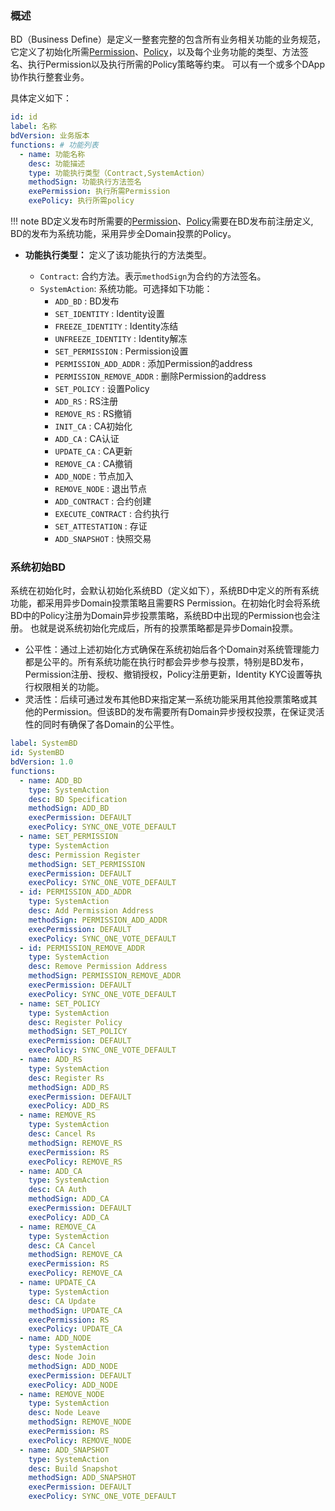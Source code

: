 ### **概述**

BD（Business Define）是定义一整套完整的包含所有业务相关功能的业务规范，它定义了初始化所需[Permission][1]、[Policy][2]，以及每个业务功能的类型、方法签名、执行Permission以及执行所需的Policy策略等约束。
可以有一个或多个DApp协作执行整套业务。

具体定义如下：

```yaml
id: id
label: 名称
bdVersion: 业务版本
functions: # 功能列表
  - name: 功能名称
    desc: 功能描述
    type: 功能执行类型（Contract,SystemAction） 
    methodSign: 功能执行方法签名
    exePermission: 执行所需Permission
    exePolicy: 执行所需policy 
```
!!! note
    BD定义发布时所需要的[Permission][1]、[Policy][2]需要在BD发布前注册定义, BD的发布为系统功能，采用异步全Domain投票的Policy。
  
- **功能执行类型：** 定义了该功能执行的方法类型。

    * `Contract`: 合约方法。表示<code>methodSign</code>为合约的方法签名。
    * `SystemAction`: 系统功能。可选择如下功能：
        - `ADD_BD` : BD发布
        - `SET_IDENTITY` : Identity设置
        - `FREEZE_IDENTITY` : Identity冻结
        - `UNFREEZE_IDENTITY` : Identity解冻
        - `SET_PERMISSION` : Permission设置
        - `PERMISSION_ADD_ADDR` : 添加Permission的address
        - `PERMISSION_REMOVE_ADDR` : 删除Permission的address
        - `SET_POLICY` : 设置Policy
        - `ADD_RS` : RS注册
        - `REMOVE_RS` : RS撤销
        - `INIT_CA` : CA初始化
        - `ADD_CA` : CA认证
        - `UPDATE_CA` : CA更新
        - `REMOVE_CA` : CA撤销
        - `ADD_NODE` : 节点加入
        - `REMOVE_NODE` : 退出节点
        - `ADD_CONTRACT` : 合约创建
        - `EXECUTE_CONTRACT` : 合约执行
        - `SET_ATTESTATION` : 存证
        - `ADD_SNAPSHOT` : 快照交易
        
### **系统初始BD**

系统在初始化时，会默认初始化系统BD（定义如下），系统BD中定义的所有系统功能，都采用异步Domain投票策略且需要RS Permission。在初始化时会将系统BD中的Policy注册为Domain异步投票策略，系统BD中出现的Permission也会注册。
也就是说系统初始化完成后，所有的投票策略都是异步Domain投票。

- 公平性：通过上述初始化方式确保在系统初始后各个Domain对系统管理能力都是公平的。所有系统功能在执行时都会异步参与投票，特别是BD发布，Permission注册、授权、撤销授权，Policy注册更新，Identity KYC设置等执行权限相关的功能。
- 灵活性：后续可通过发布其他BD来指定某一系统功能采用其他投票策略或其他的Permission。但该BD的发布需要所有Domain异步授权投票，在保证灵活性的同时有确保了各Domain的公平性。

```yaml
label: SystemBD
id: SystemBD
bdVersion: 1.0
functions:
  - name: ADD_BD
    type: SystemAction
    desc: BD Specification
    methodSign: ADD_BD
    execPermission: DEFAULT
    execPolicy: SYNC_ONE_VOTE_DEFAULT
  - name: SET_PERMISSION
    type: SystemAction
    desc: Permission Register
    methodSign: SET_PERMISSION
    execPermission: DEFAULT
    execPolicy: SYNC_ONE_VOTE_DEFAULT
  - id: PERMISSION_ADD_ADDR
    type: SystemAction
    desc: Add Permission Address
    methodSign: PERMISSION_ADD_ADDR
    execPermission: DEFAULT
    execPolicy: SYNC_ONE_VOTE_DEFAULT
  - id: PERMISSION_REMOVE_ADDR
    type: SystemAction
    desc: Remove Permission Address
    methodSign: PERMISSION_REMOVE_ADDR
    execPermission: DEFAULT
    execPolicy: SYNC_ONE_VOTE_DEFAULT
  - name: SET_POLICY
    type: SystemAction
    desc: Register Policy
    methodSign: SET_POLICY
    execPermission: DEFAULT
    execPolicy: SYNC_ONE_VOTE_DEFAULT
  - name: ADD_RS
    type: SystemAction
    desc: Register Rs
    methodSign: ADD_RS
    execPermission: DEFAULT
    execPolicy: ADD_RS
  - name: REMOVE_RS
    type: SystemAction
    desc: Cancel Rs
    methodSign: REMOVE_RS
    execPermission: RS
    execPolicy: REMOVE_RS
  - name: ADD_CA
    type: SystemAction
    desc: CA Auth
    methodSign: ADD_CA
    execPermission: DEFAULT
    execPolicy: ADD_CA
  - name: REMOVE_CA
    type: SystemAction
    desc: CA Cancel
    methodSign: REMOVE_CA
    execPermission: RS
    execPolicy: REMOVE_CA
  - name: UPDATE_CA
    type: SystemAction
    desc: CA Update
    methodSign: UPDATE_CA
    execPermission: RS
    execPolicy: UPDATE_CA
  - name: ADD_NODE
    type: SystemAction
    desc: Node Join
    methodSign: ADD_NODE
    execPermission: DEFAULT
    execPolicy: ADD_NODE
  - name: REMOVE_NODE
    type: SystemAction
    desc: Node Leave
    methodSign: REMOVE_NODE
    execPermission: RS
    execPolicy: REMOVE_NODE
  - name: ADD_SNAPSHOT
    type: SystemAction
    desc: Build Snapshot
    methodSign: ADD_SNAPSHOT
    execPermission: DEFAULT
    execPolicy: SYNC_ONE_VOTE_DEFAULT
```

[1]: permission.md
[2]: policy.md
[3]: identity.md
